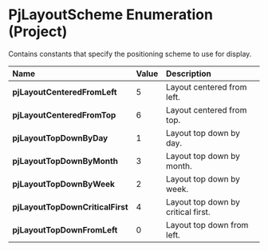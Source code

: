 
# PjLayoutScheme Enumeration (Project)

Contains constants that specify the positioning scheme to use for display.



|**Name**|**Value**|**Description**|
|:-----|:-----|:-----|
| **pjLayoutCenteredFromLeft**|5|Layout centered from left.|
| **pjLayoutCenteredFromTop**|6|Layout centered from top.|
| **pjLayoutTopDownByDay**|1|Layout top down by day.|
| **pjLayoutTopDownByMonth**|3|Layout top down by month.|
| **pjLayoutTopDownByWeek**|2|Layout top down by week.|
| **pjLayoutTopDownCriticalFirst**|4|Layout top down by critical first.|
| **pjLayoutTopDownFromLeft**|0|Layout top down from left.|
